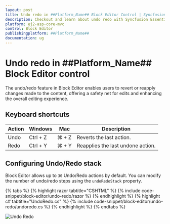 ```yaml
---
layout: post
title: Undo redo in ##Platform_Name## Block Editor Control | Syncfusion
description: Checkout and learn about undo redo with Syncfusion Essential ##Platform_Name## BlockEditor control, its elements, and more details.
platform: ej2-asp-core-mvc
control: Block Editor
publishingplatform: ##Platform_Name##
documentation: ug
---
```


# Undo redo in ##Platform_Name## Block Editor control

The undo/redo feature in Block Editor enables users to revert or reapply changes made to the content, offering a safety net for edits and enhancing the overall editing experience.

## Keyboard shortcuts

| Action | Windows | Mac | Description |
|------------|--------------|---------|-----------------|
| Undo       | Ctrl + Z     | ⌘ + Z   | Reverts the last action. |
| Redo       | Ctrl + Y     | ⌘ + Y | Reapplies the last undone action. |

## Configuring Undo/Redo stack

Block Editor allows up to `30` Undo/Redo actions by default. You can modify the number of undo/redo steps using the `undoRedoStack` property.

{% tabs %}
{% highlight razor tabtitle="CSHTML" %}
{% include code-snippet/block-editor/undo-redo/razor %}
{% endhighlight %}
{% highlight c# tabtitle="UndoRedo.cs" %}
{% include code-snippet/block-editor/undo-redo/undoredo.cs %}
{% endhighlight %}
{% endtabs %}

![Undo Redo](images/undo-redo.png)
